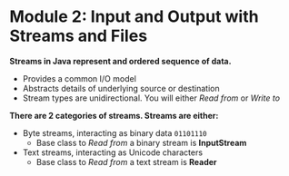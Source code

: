 # Module 2: Input and Output with Streams and Files

**Streams in Java represent and ordered sequence of data.**

* Provides a common I/O model
* Abstracts details of underlying source or destination
* Stream types are unidirectional.  You will either _Read from_ or _Write to_ 

**There are 2 categories of streams.  Streams are either:**

* Byte streams, interacting as binary data `01101110`
    * Base class to _Read from_ a binary stream is **InputStream**
* Text streams, interacting as Unicode characters
    * Base class to _Read from_ a text stream is **Reader**